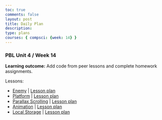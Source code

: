 ```yaml
---
toc: true
comments: false
layout: post
title: Daily Plan
description: 
type: plans
courses: { compsci: {week: 14} }
---
```


### PBL Unit 4 / Week 14

**Learning outcome:** Add code from peer lessons and complete homework assignments.

Lessons:
- [Enemy](https://github.com/XavierTho/CSSE2) | [Lesson plan](https://maryamabdul-aziz.github.io/student2//2023/12/05/enemy_lesson.html)
- [Platform](https://github.com/ryann96/Team-Project) | [Lesson plan](https://maryamabdul-aziz.github.io/student2//2023/12/06/Platforms_lesson_IPYNB_2_.html)
- [Parallax Scrolling](https://github.com/Gabriel-Gravin/OOP_Test) | [Lesson plan](https://maryamabdul-aziz.github.io/student2//2023/12/10/Parallax_Lesson_IPYNB_2_.html)
- [Animation](https://github.com/deanphillips24/oop_project_csse2) | [Lesson plan](https://maryamabdul-aziz.github.io/student2//2023/12/11/Animation-Lesson_IPYNB_2_.html)
- [Local Storage](https://github.com/Trystan-Schmits/MiniProject) | [Lesson plan](https://maryamabdul-aziz.github.io/student2//2023/12/13/LocalStorage_code_IPYNB_2_.html)
